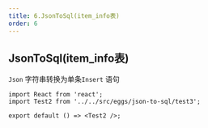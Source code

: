 ```yaml
---
title: 6.JsonToSql(item_info表)
order: 6
---
```


## JsonToSql(item_info表)

`Json` 字符串转换为单条`Insert` 语句

```tsx
import React from 'react';
import Test2 from '../../src/eggs/json-to-sql/test3';

export default () => <Test2 />;
```
